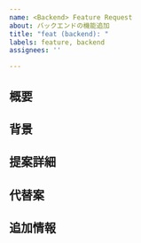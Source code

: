 ```yaml
---
name: <Backend> Feature Request
about: バックエンドの機能追加
title: "feat (backend): "
labels: feature, backend
assignees: ''

---
```


## 概要

<!-- ここにバックエンド機能の概要を記述 -->

## 背景

<!-- この機能を提案する背景や、この機能が解決する問題を記述 -->

## 提案詳細

<!-- 提案する機能の詳細や、どのように実装すべきかのアイデアを記述 -->

## 代替案

<!-- 検討した代替案があれば記述 -->

## 追加情報

<!-- バックエンドに関するその他の参考情報やスクリーンショットがあれば記述 -->
